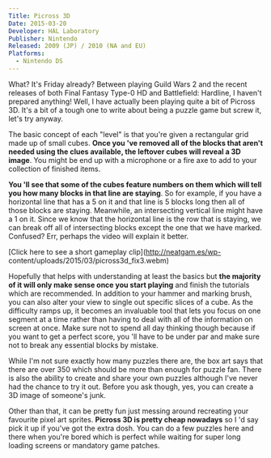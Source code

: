 ```yaml
---
Title: Picross 3D
Date: 2015-03-20
Developer: HAL Laboratory
Publisher: Nintendo  
Released: 2009 (JP) / 2010 (NA and EU)  
Platforms:
  - Nintendo DS  
---
```


What? It's Friday already? Between playing Guild Wars 2 and the recent
releases of both Final Fantasy Type-0 HD and Battlefield: Hardline, I haven't
prepared anything! Well, I have actually been playing quite a bit of Picross
3D. It's a bit of a tough one to write about being a puzzle game but screw it,
let's try anyway.  
  
The basic concept of each "level" is that you're given a rectangular grid made
up of small cubes. **Once you 've removed all of the blocks that aren't needed
using the clues available, the leftover cubes will reveal a 3D image**. You
might be end up with a microphone or a fire axe to add to your collection of
finished items.  
  
**You 'll see that some of the cubes feature numbers on them which will tell
you how many blocks in that line are staying**. So for example, if you have a
horizontal line that has a 5 on it and that line is 5 blocks long then all of
those blocks are staying. Meanwhile, an intersecting vertical line might have
a 1 on it. Since we know that the horizontal line is the row that is staying,
we can break off all of intersecting blocks except the one that we have
marked. Confused? Err, perhaps the video will explain it better.  
  
[Click here to see a short gameplay clip](http://neatgam.es/wp-
content/uploads/2015/03/picross3d_fix3.webm)  
  
Hopefully that helps with understanding at least the basics but **the majority
of it will only make sense once you start playing** and finish the tutorials
which are recommended. In addition to your hammer and marking brush, you can
also alter your view to single out specific slices of a cube. As the
difficulty ramps up, it becomes an invaluable tool that lets you focus on one
segment at a time rather than having to deal with all of the information on
screen at once. Make sure not to spend all day thinking though because if you
want to get a perfect score, you 'll have to be under par and make sure not to
break any essential blocks by mistake.  
  
While I'm not sure exactly how many puzzles there are, the box art says that
there are over 350 which should be more than enough for puzzle fan. There is
also the ability to create and share your own puzzles although I've never had
the chance to try it out. Before you ask though, yes, you can create a 3D
image of someone's junk.  
  
Other than that, it can be pretty fun just messing around recreating your
favourite pixel art sprites. **Picross 3D is pretty cheap nowadays** so I 'd
say pick it up if you've got the extra dosh. You can do a few puzzles here and
there when you're bored which is perfect while waiting for super long loading
screens or mandatory game patches.  

